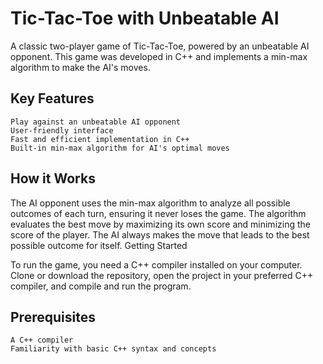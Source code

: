 # Tic-Tac-Toe with Unbeatable AI

A classic two-player game of Tic-Tac-Toe, powered by an unbeatable AI opponent. This game was developed in C++ and implements a min-max algorithm to make the AI's moves.

## Key Features

    Play against an unbeatable AI opponent
    User-friendly interface
    Fast and efficient implementation in C++
    Built-in min-max algorithm for AI's optimal moves

## How it Works

The AI opponent uses the min-max algorithm to analyze all possible outcomes of each turn, ensuring it never loses the game. The algorithm evaluates the best move by maximizing its own score and minimizing the score of the player. The AI always makes the move that leads to the best possible outcome for itself.
Getting Started

To run the game, you need a C++ compiler installed on your computer. Clone or download the repository, open the project in your preferred C++ compiler, and compile and run the program.

## Prerequisites

    A C++ compiler
    Familiarity with basic C++ syntax and concepts
